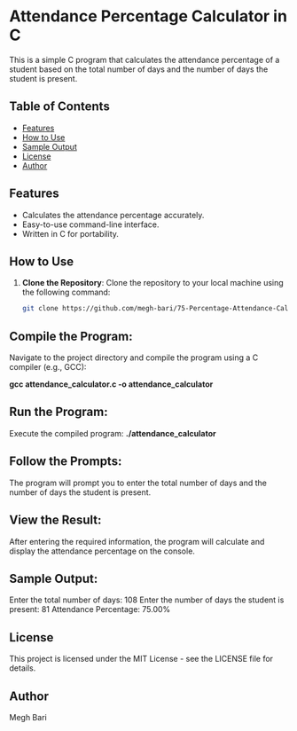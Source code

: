 # Attendance Percentage Calculator in C

This is a simple C program that calculates the attendance percentage of a student based on the total number of days and the number of days the student is present.

## Table of Contents

- [Features](#features)
- [How to Use](#how-to-use)
- [Sample Output](#sample-output)
- [License](#license)
- [Author](#author)

## Features

- Calculates the attendance percentage accurately.
- Easy-to-use command-line interface.
- Written in C for portability.

## How to Use

1. **Clone the Repository**: Clone the repository to your local machine using the following command:

   ```bash
   git clone https://github.com/megh-bari/75-Percentage-Attendance-Calculator.git
   
## Compile the Program: 
Navigate to the project directory and compile the program using a C compiler (e.g., GCC):

**gcc attendance_calculator.c -o attendance_calculator**

## Run the Program:
Execute the compiled program:
**./attendance_calculator**

## Follow the Prompts:
The program will prompt you to enter the total number of days and the number of days the student is present.

## View the Result: 
After entering the required information, the program will calculate and display the attendance percentage on the console.

## Sample Output:

Enter the total number of days: 108
Enter the number of days the student is present: 81
Attendance Percentage: 75.00%

## License
This project is licensed under the MIT License - see the LICENSE file for details.

## Author
Megh Bari

